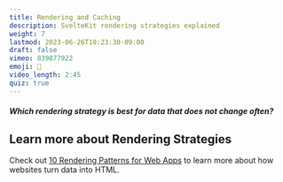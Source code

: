 ```yaml
---
title: Rendering and Caching
description: SvelteKit rendering strategies explained
weight: 7
lastmod: 2023-06-26T10:23:30-09:00
draft: false
vimeo: 839877922
emoji: 📃
video_length: 2:45
quiz: true
---
```


<quiz-modal options="SSR:Prerendering:Client Rendering:Lazy Loading" answer="Prerendering" prize="5">
  <h5>Which rendering strategy is best for data that does not change often?</h5>
</quiz-modal>

## Learn more about Rendering Strategies

Check out [10 Rendering Patterns for Web Apps](https://youtu.be/Dkx5ydvtpCA) to learn more about how websites turn data into HTML.
